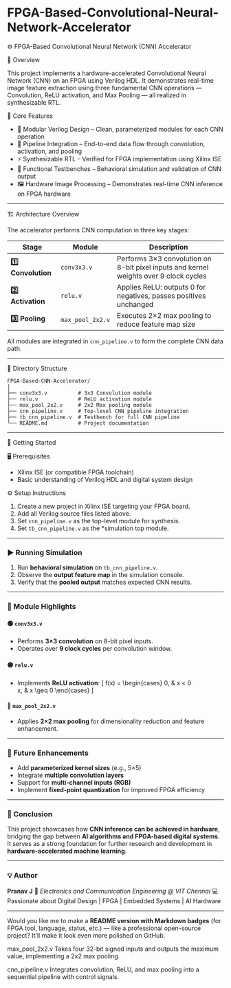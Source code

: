 # FPGA-Based-Convolutional-Neural-Network-Accelerator


⚙️ FPGA-Based Convolutional Neural Network (CNN) Accelerator

🚀 Overview

This project implements a hardware-accelerated Convolutional Neural Network (CNN) on an FPGA using Verilog HDL.
It demonstrates real-time image feature extraction using three fundamental CNN operations — Convolution, ReLU activation, and Max Pooling — all realized in synthesizable RTL.

🧠 Core Features

* 🧩 Modular Verilog Design – Clean, parameterized modules for each CNN operation
* 🔁 Pipeline Integration – End-to-end data flow through convolution, activation, and pooling
* ⚡ Synthesizable RTL – Verified for FPGA implementation using Xilinx ISE
* 🧪 Functional Testbenches – Behavioral simulation and validation of CNN output
* 🖼️ Hardware Image Processing – Demonstrates real-time CNN inference on FPGA hardware

---

🏗️ Architecture Overview

The accelerator performs CNN computation in three key stages:

| Stage               | Module           | Description                                                                           |
| ------------------- | ---------------- | ------------------------------------------------------------------------------------- |
| **1️⃣ Convolution** | `conv3x3.v`      | Performs 3×3 convolution on 8-bit pixel inputs and kernel weights over 9 clock cycles |
| **2️⃣ Activation**  | `relu.v`         | Applies ReLU: outputs 0 for negatives, passes positives unchanged                     |
| **3️⃣ Pooling**     | `max_pool_2x2.v` | Executes 2×2 max pooling to reduce feature map size                                   |

All modules are integrated in `cnn_pipeline.v` to form the complete CNN data path.

---

📂 Directory Structure

```
FPGA-Based-CNN-Accelerator/
│
├── conv3x3.v          # 3x3 Convolution module
├── relu.v             # ReLU activation module
├── max_pool_2x2.v     # 2x2 Max pooling module
├── cnn_pipeline.v     # Top-level CNN pipeline integration
├── tb_cnn_pipeline.v  # Testbench for full CNN pipeline
└── README.md          # Project documentation
```

---

🧰 Getting Started

🖥️ Prerequisites

* Xilinx ISE (or compatible FPGA toolchain)
* Basic understanding of Verilog HDL and digital system design

⚙️ Setup Instructions

1. Create a new project in Xilinx ISE targeting your FPGA board.
2. Add all Verilog source files listed above.
3. Set `cnn_pipeline.v` as the top-level module for synthesis.
4. Set `tb_cnn_pipeline.v` as the *simulation top module.

---

### ▶️ Running Simulation

1. Run **behavioral simulation** on `tb_cnn_pipeline.v`.
2. Observe the **output feature map** in the simulation console.
3. Verify that the **pooled output** matches expected CNN results.

---

### 🧩 Module Highlights

#### 🟢 `conv3x3.v`

* Performs **3×3 convolution** on 8-bit pixel inputs.
* Operates over **9 clock cycles** per convolution window.

#### 🟣 `relu.v`

* Implements **ReLU activation**:
  [
  f(x) = \begin{cases}
  0, & x < 0 \
  x, & x \geq 0
  \end{cases}
  ]

#### 🔵 `max_pool_2x2.v`

* Applies **2×2 max pooling** for dimensionality reduction and feature enhancement.

---

### 🧾 Future Enhancements

* Add **parameterized kernel sizes** (e.g., 5×5)
* Integrate **multiple convolution layers**
* Support for **multi-channel inputs (RGB)**
* Implement **fixed-point quantization** for improved FPGA efficiency

---

### 🏁 Conclusion

This project showcases how **CNN inference can be achieved in hardware**, bridging the gap between **AI algorithms and FPGA-based digital systems**.
It serves as a strong foundation for further research and development in **hardware-accelerated machine learning**.

---

### 💡 Author

**Pranav J**
📘 *Electronics and Communication Engineering @ VIT Chennai*
💻 Passionate about Digital Design | FPGA | Embedded Systems | AI Hardware

---

Would you like me to make a **README version with Markdown badges** (for FPGA tool, language, status, etc.) — like a professional open-source project? It’ll make it look even more polished on GitHub.


max_pool_2x2.v
Takes four 32-bit signed inputs and outputs the maximum value, implementing a 2x2 max pooling.

cnn_pipeline.v
Integrates convolution, ReLU, and max pooling into a sequential pipeline with control signals.
